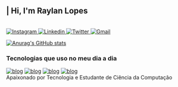 <h2>| Hi, I'm Raylan Lopes </h2>
</br>

<div>
    <a href="https://www.instagram.com/raylann_lopes/" target="_blank">
        <img src="https://img.shields.io/badge/Instagram-E4405F?style=for-the-badge&logo=instagram&logoColor=white" alt="Instagram"></img>
    </a>
    <a href="https://www.linkedin.com/in/raylann-lopes-056788285/" target="_blank">
        <img src="https://img.shields.io/badge/LinkedIn-0077B5?style=for-the-badge&logo=linkedin&logoColor=white" alt="Linkedin"></img>
    </a>
    <a href="https://twitter.com/raylann_lopes" target="_blank">
        <img src="https://img.shields.io/badge/Twitter-1DA1F2?style=for-the-badge&logo=twitter&logoColor=white" alt="Twitter"></img>
    </a>
    <a href="mailto:raylannlopes@gmail.com" target="_blank">
        <img src="https://img.shields.io/badge/Gmail-D14836?style=for-the-badge&logo=gmail&logoColor=white" alt="Gmail"></img>
    </a>
</div>

[![Anurag's GitHub stats](https://github-readme-stats.vercel.app/api?username=raylann-lopes&show_icons=true&theme=dark)](https://github.com/raylann-lopes)


### Tecnologias que uso no meu dia a dia

[![blog](https://img.shields.io/badge/HTML5-E34F26?style=for-the-badge&logo=html5&logoColor=white)](https://github.com/raylann-lopes)
[![blog](https://img.shields.io/badge/CSS3-1572B6?style=for-the-badge&logo=css3&logoColor=white)](https://github.com/raylann-lopes)
[![blog](https://img.shields.io/badge/JavaScript-F7DF1E?style=for-the-badge&logo=javascript&logoColor=black)](https://github.com/raylann-lopes)
[![blog](https://img.shields.io/badge/PHP-777BB4?style=for-the-badge&logo=php&logoColor=white)](https://github.com/raylann-lopes)
<br/>
Apaixonado por Tecnologia e Estudante de Ciência da Computação
